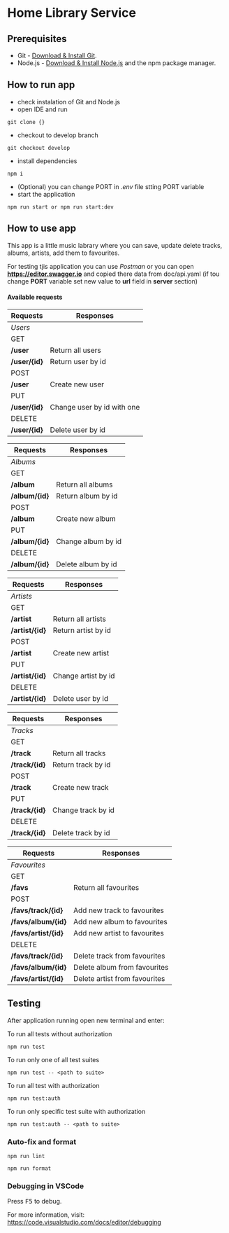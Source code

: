 # Home Library Service

## Prerequisites

- Git - [Download & Install Git](https://git-scm.com/downloads).
- Node.js - [Download & Install Node.js](https://nodejs.org/en/download/) and the npm package manager.

## How to run app

- check instalation of Git and Node.js
- open IDE and run

```
git clone {}
```

- checkout to develop branch

```
git checkout develop
```

- install dependencies

```
npm i
```

- (Optional) you can change PORT in _.env_ file stting PORT variable
- start the application

```
npm run start or npm run start:dev
```

## How to use app

This app is a little music labrary where you can save, update delete tracks, albums, artists, add them to favourites.

For testing tjis application you can use _Postman_ or you can open **https://editor.swagger.io** and copied there data from doc/api.yaml
(if tou change **PORT** variable set new value to **url** field in **server** section)

#### Available requests

| Requests       | Responses                  |
| -------------- | -------------------------- |
| _*Users*_      |                            |
| GET            |                            |
| **/user**      | Return all users           |
| **/user/{id}** | Return user by id          |
| POST           |                            |
| **/user**      | Create new user            |
| PUT            |                            |
| **/user/{id}** | Change user by id with one |
| DELETE         |                            |
| **/user/{id}** | Delete user by id          |

| Requests        | Responses          |
| --------------- | ------------------ |
| _*Albums*_      |                    |
| GET             |                    |
| **/album**      | Return all albums  |
| **/album/{id}** | Return album by id |
| POST            |                    |
| **/album**      | Create new album   |
| PUT             |                    |
| **/album/{id}** | Change album by id |
| DELETE          |                    |
| **/album/{id}** | Delete album by id |

| Requests         | Responses           |
| ---------------- | ------------------- |
| _*Artists*_      |                     |
| GET              |                     |
| **/artist**      | Return all artists  |
| **/artist/{id}** | Return artist by id |
| POST             |                     |
| **/artist**      | Create new artist   |
| PUT              |                     |
| **/artist/{id}** | Change artist by id |
| DELETE           |                     |
| **/artist/{id}** | Delete user by id   |

| Requests        | Responses          |
| --------------- | ------------------ |
| _*Tracks*_      |                    |
| GET             |                    |
| **/track**      | Return all tracks  |
| **/track/{id}** | Return track by id |
| POST            |                    |
| **/track**      | Create new track   |
| PUT             |                    |
| **/track/{id}** | Change track by id |
| DELETE          |                    |
| **/track/{id}** | Delete track by id |

| Requests              | Responses                     |
| --------------------- | ----------------------------- |
| _*Favourites*_        |                               |
| GET                   |                               |
| **/favs**             | Return all favourites         |
| POST                  |                               |
| **/favs/track/{id}**  | Add new track to favourites   |
| **/favs/album/{id}**  | Add new album to favourites   |
| **/favs/artist/{id}** | Add new artist to favourites  |
| DELETE                |                               |
| **/favs/track/{id}**  | Delete track from favourites  |
| **/favs/album/{id}**  | Delete album from favourites  |
| **/favs/artist/{id}** | Delete artist from favourites |

## Testing

After application running open new terminal and enter:

To run all tests without authorization

```
npm run test
```

To run only one of all test suites

```
npm run test -- <path to suite>
```

To run all test with authorization

```
npm run test:auth
```

To run only specific test suite with authorization

```
npm run test:auth -- <path to suite>
```

### Auto-fix and format

```
npm run lint
```

```
npm run format
```

### Debugging in VSCode

Press <kbd>F5</kbd> to debug.

For more information, visit: https://code.visualstudio.com/docs/editor/debugging
